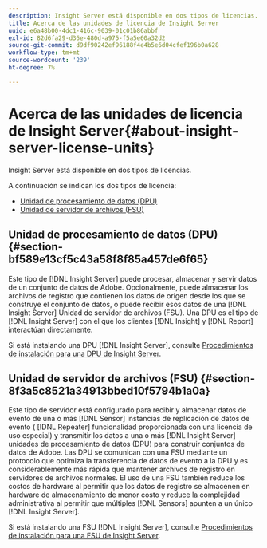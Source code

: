 ```yaml
---
description: Insight Server está disponible en dos tipos de licencias.
title: Acerca de las unidades de licencia de Insight Server
uuid: e6a48b00-4dc1-416c-9039-01c01b86abbf
exl-id: 82d6fa29-d36e-480d-a975-f5a5e60a32d2
source-git-commit: d9df90242ef96188f4e4b5e6d04cfef196b0a628
workflow-type: tm+mt
source-wordcount: '239'
ht-degree: 7%

---
```


# Acerca de las unidades de licencia de Insight Server{#about-insight-server-license-units}

Insight Server está disponible en dos tipos de licencias.

A continuación se indican los dos tipos de licencia:

* [Unidad de procesamiento de datos (DPU)](../../../home/c-inst-svr/c-install-ins-svr/c-abt-inst-svr-lic-units.md#section-bf589e13cf5c43a58f8f85a457de6f65)
* [Unidad de servidor de archivos (FSU)](../../../home/c-inst-svr/c-install-ins-svr/c-abt-inst-svr-lic-units.md#section-8f3a5c8521a34913bbed10f5794b1a0a)

## Unidad de procesamiento de datos (DPU) {#section-bf589e13cf5c43a58f8f85a457de6f65}

Este tipo de [!DNL Insight Server] puede procesar, almacenar y servir datos de un conjunto de datos de Adobe. Opcionalmente, puede almacenar los archivos de registro que contienen los datos de origen desde los que se construye el conjunto de datos, o puede recibir esos datos de una [!DNL Insight Server] Unidad de servidor de archivos (FSU). Una DPU es el tipo de [!DNL Insight Server] con el que los clientes [!DNL Insight] y [!DNL Report] interactúan directamente.

Si está instalando una DPU [!DNL Insight Server], consulte [Procedimientos de instalación para una DPU de Insight Server](../../../home/c-inst-svr/c-install-ins-svr/t-install-proc-inst-svr-dpu/t-install-proc-inst-svr-dpu.md#task-ce1ac85294604467ab750b24176d25bc).

## Unidad de servidor de archivos (FSU) {#section-8f3a5c8521a34913bbed10f5794b1a0a}

Este tipo de servidor está configurado para recibir y almacenar datos de evento de una o más [!DNL Sensor] instancias de replicación de datos de evento ( [!DNL Repeater] funcionalidad proporcionada con una licencia de uso especial) y transmitir los datos a una o más [!DNL Insight Server] unidades de procesamiento de datos (DPU) para construir conjuntos de datos de Adobe. Las DPU se comunican con una FSU mediante un protocolo que optimiza la transferencia de datos de evento a la DPU y es considerablemente más rápida que mantener archivos de registro en servidores de archivos normales. El uso de una FSU también reduce los costos de hardware al permitir que los datos de registro se almacenen en hardware de almacenamiento de menor costo y reduce la complejidad administrativa al permitir que múltiples [!DNL Sensors] apunten a un único [!DNL Insight Server].

Si está instalando una FSU [!DNL Insight Server], consulte [Procedimientos de instalación para una FSU de Insight Server](../../../home/c-inst-svr/c-install-ins-svr/t-inst-proc-fsu.md#task-e4a4a791b6694119ba45b36f3e573016).
